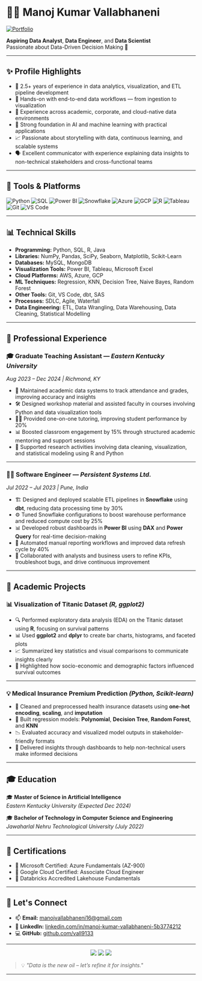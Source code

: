 # 👨‍💻 Manoj Kumar Vallabhaneni
[![Portfolio](https://img.shields.io/badge/Portfolio-Visit-blue?style=for-the-badge)](https://vall9133.github.io/manoj-vallabhaneni-portfolio/)

**Aspiring Data Analyst**, **Data Engineer**, and **Data Scientist**  
Passionate about Data-Driven Decision Making 🚀

---

## ✨ Profile Highlights
- 📌 2.5+ years of experience in data analytics, visualization, and ETL pipeline development  
- 🔄 Hands-on with end-to-end data workflows — from ingestion to visualization  
- 🏢 Experience across academic, corporate, and cloud-native data environments  
- 🤖 Strong foundation in AI and machine learning with practical applications  
- 📈 Passionate about storytelling with data, continuous learning, and scalable systems  
- 🗣️ Excellent communicator with experience explaining data insights to non-technical stakeholders and cross-functional teams  

---

## 🚀 Tools & Platforms

![Python](https://img.shields.io/badge/Python-3776AB?style=flat&logo=python&logoColor=white)
![SQL](https://img.shields.io/badge/SQL-4479A1?style=flat&logo=mysql&logoColor=white)
![Power BI](https://img.shields.io/badge/PowerBI-F2C811?style=flat&logo=powerbi&logoColor=white)
![Snowflake](https://img.shields.io/badge/Snowflake-29B5E8?style=flat&logo=snowflake&logoColor=white)
![Azure](https://img.shields.io/badge/Azure-0078D4?style=flat&logo=microsoftazure&logoColor=white)
![GCP](https://img.shields.io/badge/GCP-4285F4?style=flat&logo=googlecloud&logoColor=white)
![R](https://img.shields.io/badge/R-276DC3?style=flat&logo=r&logoColor=white)
![Tableau](https://img.shields.io/badge/Tableau-E97627?style=flat&logo=tableau&logoColor=white)
![Git](https://img.shields.io/badge/Git-F05032?style=flat&logo=git&logoColor=white)
![VS Code](https://img.shields.io/badge/VS%20Code-007ACC?style=flat&logo=visualstudiocode&logoColor=white)


---

## 📊 Technical Skills

- **Programming:** Python, SQL, R, Java  
- **Libraries:** NumPy, Pandas, SciPy, Seaborn, Matplotlib, Scikit-Learn  
- **Databases:** MySQL, MongoDB  
- **Visualization Tools:** Power BI, Tableau, Microsoft Excel  
- **Cloud Platforms:** AWS, Azure, GCP  
- **ML Techniques:** Regression, KNN, Decision Tree, Naive Bayes, Random Forest  
- **Other Tools:** Git, VS Code, dbt, SAS  
- **Processes:** SDLC, Agile, Waterfall  
- **Data Engineering:** ETL, Data Wrangling, Data Warehousing, Data Cleaning, Statistical Modelling  
---

## 💼 Professional Experience

### 🎓 Graduate Teaching Assistant — *Eastern Kentucky University*  
*Aug 2023 – Dec 2024 | Richmond, KY*

- 📘 Maintained academic data systems to track attendance and grades, improving accuracy and insights  
- 🛠️ Designed workshop material and assisted faculty in courses involving Python and data visualization tools  
- 👨‍🏫 Provided one-on-one tutoring, improving student performance by 20%  
- 📊 Boosted classroom engagement by 15% through structured academic mentoring and support sessions  
- 🔬 Supported research activities involving data cleaning, visualization, and statistical modeling using R and Python  

---

### 🧑‍💻 Software Engineer — *Persistent Systems Ltd.*  
*Jul 2022 – Jul 2023 | Pune, India*

- 🏗️ Designed and deployed scalable ETL pipelines in **Snowflake** using **dbt**, reducing data processing time by 30%  
- ⚙️ Tuned Snowflake configurations to boost warehouse performance and reduced compute cost by 25%  
- 📊 Developed robust dashboards in **Power BI** using **DAX** and **Power Query** for real-time decision-making  
- 🔄 Automated manual reporting workflows and improved data refresh cycle by 40%  
- 🤝 Collaborated with analysts and business users to refine KPIs, troubleshoot bugs, and drive continuous improvement  

---

## 🧪 Academic Projects

### 📊 Visualization of Titanic Dataset *(R, ggplot2)*

- 🔍 Performed exploratory data analysis (EDA) on the Titanic dataset using **R**, focusing on survival patterns  
- 📊 Used **ggplot2** and **dplyr** to create bar charts, histograms, and faceted plots  
- 📈 Summarized key statistics and visual comparisons to communicate insights clearly  
- 👥 Highlighted how socio-economic and demographic factors influenced survival outcomes  

---

### 💡 Medical Insurance Premium Prediction *(Python, Scikit-learn)*

- 🧼 Cleaned and preprocessed health insurance datasets using **one-hot encoding**, **scaling**, and **imputation**  
- 🧠 Built regression models: **Polynomial**, **Decision Tree**, **Random Forest**, and **KNN**  
- 📉 Evaluated accuracy and visualized model outputs in stakeholder-friendly formats  
- 💬 Delivered insights through dashboards to help non-technical users make informed decisions  

---

## 🎓 Education

🎓 **Master of Science in Artificial Intelligence**  
*Eastern Kentucky University (Expected Dec 2024)*  

🎓 **Bachelor of Technology in Computer Science and Engineering**  
*Jawaharlal Nehru Technological University (July 2022)*

---

## 📜 Certifications

- 🧾 Microsoft Certified: Azure Fundamentals (AZ-900)  
- 🧾 Google Cloud Certified: Associate Cloud Engineer  
- 🧾 Databricks Accredited Lakehouse Fundamentals  

---

## 🔗 Let's Connect

- 📫 **Email:** [manojvallabhaneni16@gmail.com](mailto:manojvallabhaneni16@gmail.com)  
- 💼 **LinkedIn:** [linkedin.com/in/manoj-kumar-vallabhaneni-5b3774212](https://www.linkedin.com/in/manoj-kumar-vallabhaneni-5b3774212/)  
- 💻 **GitHub:** [github.com/vall9133](https://github.com/vall9133)

---

<p align="center">
  <a href="mailto:manojvallabhaneni16@gmail.com"><img src="https://img.shields.io/badge/Email-D14836?style=for-the-badge&logo=gmail&logoColor=white"/></a>
  <a href="https://www.linkedin.com/in/manoj-kumar-vallabhaneni-5b3774212/"><img src="https://img.shields.io/badge/LinkedIn-0077B5?style=for-the-badge&logo=linkedin&logoColor=white"/></a>
  <a href="https://github.com/vall9133"><img src="https://img.shields.io/badge/GitHub-000?style=for-the-badge&logo=github&logoColor=white"/></a>
</p>

> 💡 *"Data is the new oil – let’s refine it for insights."*

---
